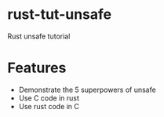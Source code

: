 # rust-tut-unsafe
Rust unsafe tutorial

# Features
- Demonstrate the 5 superpowers of unsafe
- Use C code in rust
- Use rust code in C

